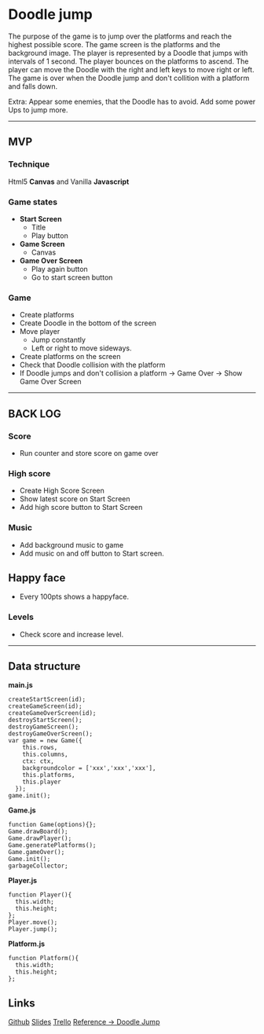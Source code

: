 # Doodle jump
The purpose of the game is to jump over the platforms and reach the highest possible score.
The game screen is the platforms and the background image.
The player is represented by a Doodle that jumps with intervals of 1 second.
The player bounces on the platforms to ascend.
The player can move the Doodle with the right and left keys to move right or left.
The game is over when the Doodle jump and don't collition with a platform and falls down.

Extra: 
Appear some enemies, that the Doodle has to avoid.
Add some power Ups to jump more.
* * *
## MVP
### Technique
Html5 __Canvas__ and Vanilla __Javascript__
### Game states
* __Start Screen__
  * Title
  * Play button
* __Game Screen__
  * Canvas
* __Game Over Screen__
  * Play again button
  * Go to start screen button
### Game
* Create platforms
* Create Doodle in the bottom of the screen
* Move player
  * Jump constantly
  * Left or right to move sideways.
* Create platforms on the screen
* Check that Doodle collision with the platform
* If Doodle jumps and don't collision a platform -> Game Over -> Show Game Over Screen
* * *
## BACK LOG
### Score
* Run counter and store score on game over
### High score
* Create High Score Screen
* Show latest score on Start Screen
* Add high score button to Start Screen
### Music
* Add background music to game
* Add music on and off button to Start screen.
## Happy face
* Every 100pts  shows a happyface.
### Levels
* Check score and increase level.
* * *
## Data structure
__main.js__
````
createStartScreen(id);
createGameScreen(id);
createGameOverScreen(id);
destroyStartScreen();
destroyGameScreen();
destroyGameOverScreen();
var game = new Game({
    this.rows,
    this.columns,
    ctx: ctx,
    backgroundcolor = ['xxx','xxx','xxx'],
    this.platforms,
    this.player
  });
game.init();
````
__Game.js__
````
function Game(options){};
Game.drawBoard();
Game.drawPlayer();
Game.generatePlatforms();
Game.gameOver();
Game.init();
garbageCollector;
````
__Player.js__
````
function Player(){
  this.width;
  this.height;
};
Player.move();
Player.jump();
````
__Platform.js__
````
function Platform(){
  this.width;
  this.height;
};
````
## Links

[Github](https://github.com/jaimemorav/project-1-game)
[Slides](https://slides.com/jaimemora21/deck)
[Trello](https://trello.com/b/Kul81z32/game)
[Reference -> Doodle Jump](https://www.paisdelosjuegos.es/juego/salto+hacia+arriba/doodle+jump.html)